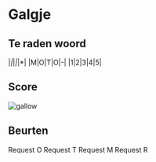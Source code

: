 # Galgje

## Te raden woord

|*|*|*|*|*|
|M|O|T|O|-|
|1|2|3|4|5|

## Score
![gallow](./images/1.png)

## Beurten

Request O
Request T
Request M
Request R